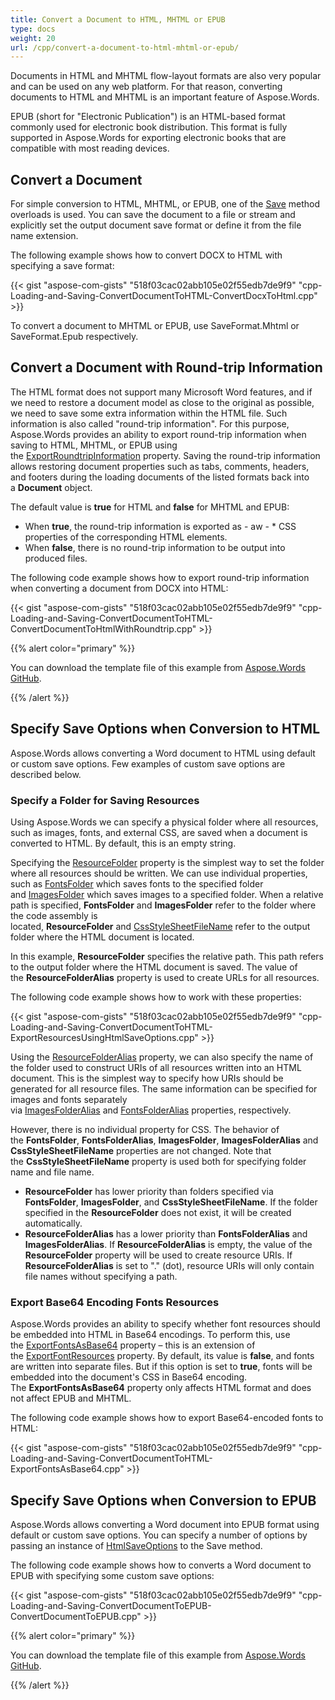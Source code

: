 ```yaml
---
title: Convert a Document to HTML, MHTML or EPUB
type: docs
weight: 20
url: /cpp/convert-a-document-to-html-mhtml-or-epub/
---
```


Documents in HTML and MHTML flow-layout formats are also very popular and can be used on any web platform. For that reason, converting documents to HTML and MHTML is an important feature of Aspose.Words.

EPUB (short for "Electronic Publication") is an HTML-based format commonly used for electronic book distribution. This format is fully supported in Aspose.Words for exporting electronic books that are compatible with most reading devices.
## **Convert a Document**
For simple conversion to HTML, MHTML, or EPUB, one of the [Save](https://apireference.aspose.com/words/cpp/class/aspose.words.document/#a1355bc15bd6da23c7bf65f3fcf0fb050) method overloads is used. You can save the document to a file or stream and explicitly set the output document save format or define it from the file name extension.

The following example shows how to convert DOCX to HTML with specifying a save format:

{{< gist "aspose-com-gists" "518f03cac02abb105e02f55edb7de9f9" "cpp-Loading-and-Saving-ConvertDocumentToHTML-ConvertDocxToHtml.cpp" >}}

To convert a document to MHTML or EPUB, use SaveFormat.Mhtml or SaveFormat.Epub respectively.

## **Convert a Document with Round-trip Information**
The HTML format does not support many Microsoft Word features, and if we need to restore a document model as close to the original as possible, we need to save some extra information within the HTML file. Such information is also called "round-trip information". For this purpose, Aspose.Words provides an ability to export round-trip information when saving to HTML, MHTML, or EPUB using the [ExportRoundtripInformation](https://apireference.aspose.com/words/cpp/class/aspose.words.saving.html_save_options/#a7fe0a32e742927a323a1a7c087b3cc0c) property. Saving the round-trip information allows restoring document properties such as tabs, comments, headers, and footers during the loading documents of the listed formats back into a **Document** object.

The default value is **true** for HTML and **false** for MHTML and EPUB:

- When **true**, the round-trip information is exported as - aw - * CSS properties of the corresponding HTML elements.
- When **false**, there is no round-trip information to be output into produced files.

The following code example shows how to export round-trip information when converting a document from DOCX into HTML:

{{< gist "aspose-com-gists" "518f03cac02abb105e02f55edb7de9f9" "cpp-Loading-and-Saving-ConvertDocumentToHTML-ConvertDocumentToHtmlWithRoundtrip.cpp" >}}

{{% alert color="primary" %}} 

You can download the template file of this example from [Aspose.Words GitHub](https://github.com/aspose-words/Aspose.Words-for-C/tree/master/Data/Loading-and-Saving/Test%20File%20\(doc\).doc).

{{% /alert %}} 
## **Specify Save Options when Conversion to HTML**
Aspose.Words allows converting a Word document to HTML using default or custom save options. Few examples of custom save options are described below.
### **Specify a Folder for Saving Resources**
Using Aspose.Words we can specify a physical folder where all resources, such as images, fonts, and external CSS, are saved when a document is converted to HTML. By default, this is an empty string.

Specifying the [ResourceFolder](https://apireference.aspose.com/words/cpp/class/aspose.words.saving.html_save_options/#a75948280481cc4bad02c6430732226d1) property is the simplest way to set the folder where all resources should be written. We can use individual properties, such as [FontsFolder](https://apireference.aspose.com/words/cpp/class/aspose.words.saving.html_save_options/#a4a8d6f4c9b9619bb1049a9c899b6334e) which saves fonts to the specified folder and [ImagesFolder](https://apireference.aspose.com/words/cpp/class/aspose.words.saving.html_save_options/#a1e4c5920bfaadd9284e2ce32f8c11648) which saves images to a specified folder. When a relative path is specified, **FontsFolder** and **ImagesFolder** refer to the folder where the code assembly is located, **ResourceFolder** and [CssStyleSheetFileName](https://apireference.aspose.com/words/cpp/class/aspose.words.saving.html_save_options/#a2da9664fbb253c6d725b60088ef21423) refer to the output folder where the HTML document is located.

In this example, **ResourceFolder** specifies the relative path. This path refers to the output folder where the HTML document is saved. The value of the **ResourceFolderAlias** property is used to create URLs for all resources.

The following code example shows how to work with these properties:

{{< gist "aspose-com-gists" "518f03cac02abb105e02f55edb7de9f9" "cpp-Loading-and-Saving-ConvertDocumentToHTML-ExportResourcesUsingHtmlSaveOptions.cpp" >}}

Using the [ResourceFolderAlias](https://apireference.aspose.com/words/cpp/class/aspose.words.saving.html_save_options/#a5e63c4e5f01af50a479b0dc9e85b6bbd) property, we can also specify the name of the folder used to construct URIs of all resources written into an HTML document. This is the simplest way to specify how URIs should be generated for all resource files. The same information can be specified for images and fonts separately via [ImagesFolderAlias](https://apireference.aspose.com/words/cpp/class/aspose.words.saving.html_save_options/#a6fefd0650e96b44c91e4a1f8f45fbf0c) and [FontsFolderAlias](https://apireference.aspose.com/words/cpp/class/aspose.words.saving.html_save_options/#a0fa12f2fc6073edd9872356c0dfcce53) properties, respectively.

However, there is no individual property for CSS. The behavior of the **FontsFolder**, **FontsFolderAlias**, **ImagesFolder**, **ImagesFolderAlias** and **CssStyleSheetFileName** properties are not changed. Note that the **CssStyleSheetFileName** property is used both for specifying folder name and file name.

- **ResourceFolder** has lower priority than folders specified via **FontsFolder**, **ImagesFolder**, and **CssStyleSheetFileName**. If the folder specified in the **ResourceFolder** does not exist, it will be created automatically.
- **ResourceFolderAlias** has a lower priority than **FontsFolderAlias** and **ImagesFolderAlias**. If **ResourceFolderAlias** is empty, the value of the **ResourceFolder** property will be used to create resource URIs. If **ResourceFolderAlias** is set to "." (dot), resource URIs will only contain file names without specifying a path.
### **Export Base64 Encoding Fonts Resources**
Aspose.Words provides an ability to specify whether font resources should be embedded into HTML in Base64 encodings. To perform this, use the [ExportFontsAsBase64](https://apireference.aspose.com/words/cpp/class/aspose.words.saving.html_save_options/#aa1439577562a1a9d045a6c80eda4f578) property – this is an extension of the [ExportFontResources](https://apireference.aspose.com/words/cpp/class/aspose.words.saving.html_save_options/#aa11399e54dbb0dbe4de983d9e2092eb9) property. By default, its value is **false**, and fonts are written into separate files. But if this option is set to **true**, fonts will be embedded into the document's CSS in Base64 encoding. The **ExportFontsAsBase64** property only affects HTML format and does not affect EPUB and MHTML.

The following code example shows how to export Base64-encoded fonts to HTML:

{{< gist "aspose-com-gists" "518f03cac02abb105e02f55edb7de9f9" "cpp-Loading-and-Saving-ConvertDocumentToHTML-ExportFontsAsBase64.cpp" >}}
## **Specify Save Options when Conversion to EPUB**
Aspose.Words allows converting a Word document into EPUB format using default or custom save options. You can specify a number of options by passing an instance of [HtmlSaveOptions](https://apireference.aspose.com/words/cpp/class/aspose.words.saving.html_save_options) to the Save method.

The following code example shows how to converts a Word document to EPUB with specifying some custom save options:

{{< gist "aspose-com-gists" "518f03cac02abb105e02f55edb7de9f9" "cpp-Loading-and-Saving-ConvertDocumentToEPUB-ConvertDocumentToEPUB.cpp" >}}

{{% alert color="primary" %}} 

You can download the template file of this example from [Aspose.Words GitHub](https://github.com/aspose-words/Aspose.Words-for-C/tree/master/Data/Loading-and-Saving/Document.EpubConversion.doc).

{{% /alert %}} 
